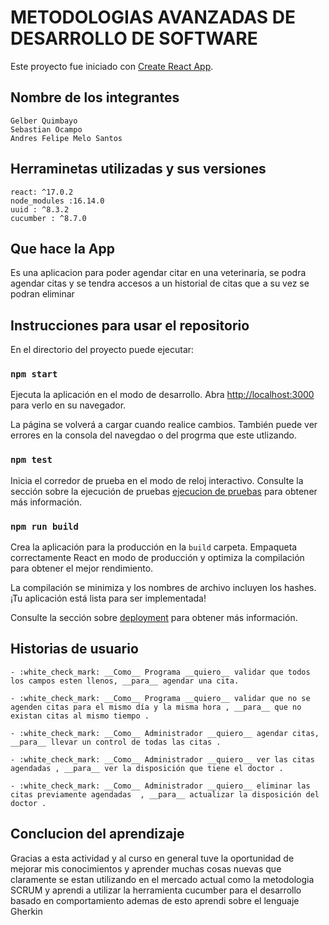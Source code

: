 # METODOLOGIAS AVANZADAS DE DESARROLLO DE SOFTWARE

Este proyecto fue iniciado con [Create React App](https://github.com/facebook/create-react-app).


## Nombre de los integrantes
    
    Gelber Quimbayo
    Sebastian Ocampo 
    Andres Felipe Melo Santos


## Herraminetas utilizadas y sus versiones 

    react: ^17.0.2
    node_modules :16.14.0
    uuid : ^8.3.2
    cucumber : ^8.7.0

## Que hace la App

Es una aplicacion para poder agendar citar en una veterinaria, se podra agendar citas 
y se tendra accesos a un historial de citas que a su vez se podran eliminar

## Instrucciones para usar el repositorio

En el directorio del proyecto puede ejecutar:

### `npm start`

Ejecuta la aplicación en el modo de desarrollo.
Abra [http://localhost:3000](http://localhost:3000) para verlo en su navegador.

La página se volverá a cargar cuando realice cambios.
También puede ver errores en la consola del navegdao o del progrma que este utlizando.

### `npm test`

Inicia el corredor de prueba en el modo de reloj interactivo.
Consulte la sección sobre la ejecución de pruebas [ejecucion de pruebas](https://facebook.github.io/create-react-app/docs/running-tests) para obtener más información.


### `npm run build`

Crea la aplicación para la producción en la `build` carpeta.
Empaqueta correctamente React en modo de producción y optimiza la compilación para obtener el mejor rendimiento.

La compilación se minimiza y los nombres de archivo incluyen los hashes.
¡Tu aplicación está lista para ser implementada!

Consulte la sección sobre [deployment](https://facebook.github.io/create-react-app/docs/deployment) para obtener más información.

## Historias de usuario 
    - :white_check_mark: __Como__ Programa __quiero__ validar que todos los campos esten llenos, __para__ agendar una cita.

    - :white_check_mark: __Como__ Programa __quiero__ validar que no se agenden citas para el mismo día y la misma hora , __para__ que no existan citas al mismo tiempo .

    - :white_check_mark: __Como__ Administrador __quiero__ agendar citas, __para__ llevar un control de todas las citas .

    - :white_check_mark: __Como__ Administrador __quiero__ ver las citas agendadas , __para__ ver la disposición que tiene el doctor .

    - :white_check_mark: __Como__ Administrador __quiero__ eliminar las citas previamente agendadas  , __para__ actualizar la disposición del doctor .

## Conclucion del aprendizaje 

Gracias a esta actividad y al curso en general tuve la oportunidad de mejorar mis conocimientos y aprender muchas cosas nuevas que claramente se estan utilizando en el mercado actual como la metodologia SCRUM y aprendi a utilizar la herramienta cucumber para el desarrollo basado en comportamiento ademas de esto aprendi sobre el lenguaje Gherkin